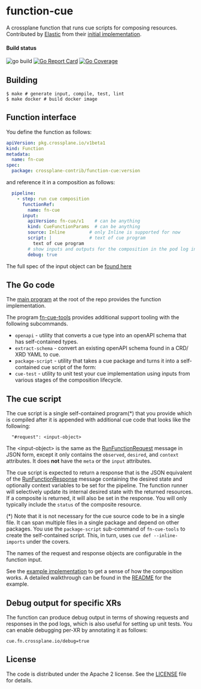 # function-cue

A crossplane function that runs cue scripts for composing resources. 
Contributed by [Elastic](https://github.com/elastic) from their [initial implementation](https://github.com/elastic/crossplane-function-cue).

#### Build status

![go build](https://github.com/crossplane-contrib/function-cue/actions/workflows/go-build.yaml/badge.svg?branch=main)
[![Go Report Card](https://goreportcard.com/badge/github.com/crossplane-contrib/function-cue)](https://goreportcard.com/report/github.com/crossplane-contrib/function-cue)
[![Go Coverage](https://github.com/crossplane-contrib/function-cue/wiki/coverage.svg)](https://raw.githack.com/wiki/elastic/function-cue/coverage.html)

## Building

```shell
$ make # generate input, compile, test, lint
$ make docker # build docker image
```

## Function interface

You define the function as follows:
```yaml
apiVersion: pkg.crossplane.io/v1beta1
kind: Function
metadata:
  name: fn-cue
spec:
  package: crossplane-contrib/function-cue:version
```

and reference it in a composition as follows:

```yaml
  pipeline:
    - step: run cue composition
      functionRef:
        name: fn-cue
      input:
        apiVersion: fn-cue/v1    # can be anything
        kind: CueFunctionParams  # can be anything
        source: Inline         # only Inline is supported for now
        script: |              # text of cue program
          text of cue program
        # show inputs and outputs for the composition in the pod log in pretty format
        debug: true  
```

The full spec of the input object can be [found here](input/v1beta1/input.go)

## The Go code

The [main program](main.go) at the root of the repo provides the function implementation.

The program [fn-cue-tools](cmd/fn-cue-tools) provides additional support tooling with the following subcommands.

* `openapi` - utility that converts a cue type into an openAPI schema that has self-contained types.
* `extract-schema` - convert an existing openAPI schema found in a CRD/ XRD YAML to cue.
* `package-script` - utility that takes a cue package and turns it into a self-contained cue script of the form:
* `cue-test` - utility to unit test your cue implementation using inputs from various stages of the composition lifecycle.

## The cue script

The cue script is a single self-contained program(*) that you provide which is compiled after it is appended with 
additional cue code that looks like the following:

```
  "#request": <input-object>
```

The &lt;input-object&gt; is the same as the [RunFunctionRequest](https://github.com/crossplane/crossplane/blob/bf5c51e6dfdde4c45a0d50c31c23147f5050e9dd/apis/apiextensions/fn/proto/v1beta1/run_function.proto#L33) 
message in JSON form, except it only contains the `observed`, `desired`, and `context` attributes. 
It does **not** have the `meta` or the `input` attributes.

The cue script is expected to return a response that is the JSON equivalent of the [RunFunctionResponse](https://github.com/crossplane/crossplane/blob/bf5c51e6dfdde4c45a0d50c31c23147f5050e9dd/apis/apiextensions/fn/proto/v1beta1/run_function.proto#L66)
message containing the desired state and optionally context variables to be set for the pipeline. 
The function runner will selectively update its internal desired state with the
returned resources. If a composite is returned, it will also be set in the response. You will only typically include the
`status` of the composite resource.

(*) Note that it is not necessary for the cue source code to be in a single file. It can span multiple files in a single
package and depend on other packages. You use the `package-script` sub-command of `fn-cue-tools` to create the
self-contained script. This, in turn, uses `cue def --inline-imports` under the covers.

The names of the request and response objects are configurable in the function input.

See the [example implementation](examples/simple/pkg/compositions/s3bucket) to get a sense of 
how the composition works. A detailed walkthrough can be found in the [README](examples/simple/) for the example.

## Debug output for specific XRs

The function can produce debug output in terms of showing requests and responses in the pod logs, which is also
useful for setting up unit tests. You can enable debugging per-XR by annotating it as follows:

```
cue.fn.crossplane.io/debug=true
```

## License

The code is distributed under the Apache 2 license. See the [LICENSE](LICENSE) file for details.
